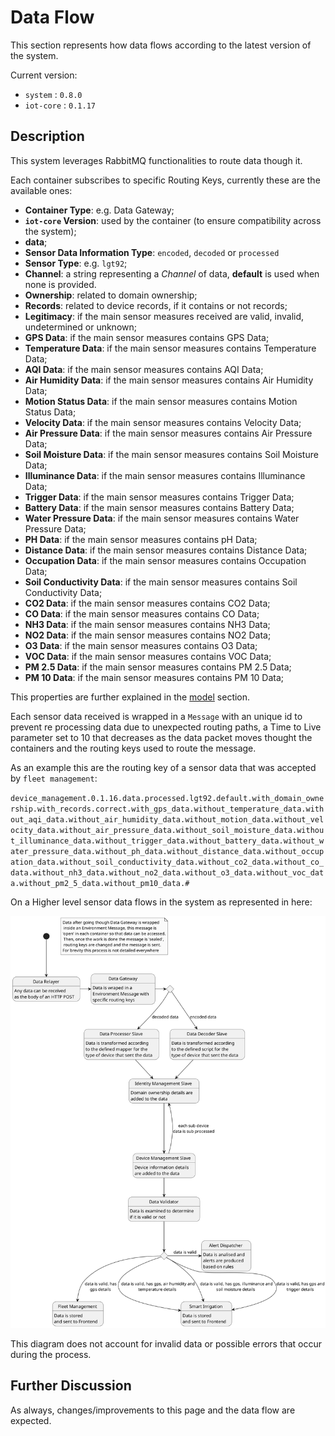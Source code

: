 # Data Flow

This section represents how data flows according to the latest version of the system.

Current version:

- `system` : `0.8.0`
- `iot-core` : `0.1.17`

## Description

This system leverages RabbitMQ functionalities to route data though it.

Each container subscribes to specific Routing Keys, currently these are the available ones:

- **Container Type**: e.g. Data Gateway;
- **`iot-core` Version**: used by the container (to ensure compatibility across the system);
- **data**;
- **Sensor Data Information Type**: `encoded`, `decoded` or `processed`
- **Sensor Type**: e.g. `lgt92`;
- **Channel**: a string representing a _Channel_ of data, **default** is used when none is provided.
- **Ownership**: related to domain ownership;
- **Records**: related to device records, if it contains or not records;
- **Legitimacy**: if the main sensor measures received are valid, invalid, undetermined or unknown;
- **GPS Data**: if the main sensor measures contains GPS Data;
- **Temperature Data**: if the main sensor measures contains Temperature Data;
- **AQI Data**: if the main sensor measures contains AQI Data;
- **Air Humidity Data**: if the main sensor measures contains Air Humidity Data;
- **Motion Status Data**: if the main sensor measures contains Motion Status Data;
- **Velocity Data**: if the main sensor measures contains Velocity Data;
- **Air Pressure Data**: if the main sensor measures contains Air Pressure Data;
- **Soil Moisture Data**: if the main sensor measures contains Soil Moisture Data;
- **Illuminance Data**: if the main sensor measures contains Illuminance Data;
- **Trigger Data**: if the main sensor measures contains Trigger Data;
- **Battery Data**: if the main sensor measures contains Battery Data;
- **Water Pressure Data**: if the main sensor measures contains Water Pressure Data;
- **PH Data**: if the main sensor measures contains pH Data;
- **Distance Data**: if the main sensor measures contains Distance Data;
- **Occupation Data**: if the main sensor measures contains Occupation Data;
- **Soil Conductivity Data**: if the main sensor measures contains Soil Conductivity Data;
- **CO2 Data**: if the main sensor measures contains CO2 Data;
- **CO Data**: if the main sensor measures contains CO Data;
- **NH3 Data**: if the main sensor measures contains NH3 Data;
- **NO2 Data**: if the main sensor measures contains NO2 Data;
- **O3 Data**: if the main sensor measures contains O3 Data;
- **VOC Data**: if the main sensor measures contains VOC Data;
- **PM 2.5 Data**: if the main sensor measures contains PM 2.5 Data;
- **PM 10 Data**: if the main sensor measures contains PM 10 Data;

This properties are further explained in the [model](../model/README.md) section.

Each sensor data received is wrapped in a `Message` with an unique id to prevent re processing data due to unexpected routing paths, a Time to Live parameter set to 10 that decreases as the data packet moves thought the containers and the routing keys used to route the message.

As an example this are the routing key of a sensor data that was accepted by `fleet management`:

`device_management.0.1.16.data.processed.lgt92.default.with_domain_ownership.with_records.correct.with_gps_data.without_temperature_data.without_aqi_data.without_air_humidity_data.without_motion_data.without_velocity_data.without_air_pressure_data.without_soil_moisture_data.without_illuminance_data.without_trigger_data.without_battery_data.without_water_pressure_data.without_ph_data.without_distance_data.without_occupation_data.without_soil_conductivity_data.without_co2_data.without_co_data.without_nh3_data.without_no2_data.without_o3_data.without_voc_data.without_pm2_5_data.without_pm10_data.#`

On a Higher level sensor data flows in the system as represented in here:

![data-flow](diagrams/data-flow.svg)

This diagram does not account for invalid data or possible errors that occur during the process.

## Further Discussion

As always, changes/improvements to this page and the data flow are expected.
